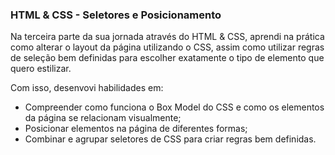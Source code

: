 ### HTML & CSS - Seletores e Posicionamento

Na terceira parte da sua jornada através do HTML & CSS, aprendi na prática como alterar o layout da página utilizando o CSS, assim como utilizar regras de seleção bem definidas para escolher exatamente o tipo de elemento que quero estilizar.

Com isso, desenvovi habilidades em:  

- Compreender como funciona o Box Model do CSS e como os elementos da página se relacionam visualmente;
- Posicionar elementos na página de diferentes formas;
- Combinar e agrupar seletores de CSS para criar regras bem definidas.
